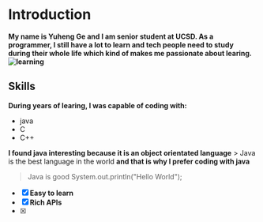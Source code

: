 # Introduction
**My name is Yuheng Ge and I am senior student at UCSD. As a programmer, I still have a lot to learn and tech people need to study during their whole life which kind of makes me passionate about learing.![learning](https://i.imgflip.com/2ir5rr.jpg)**

## Skills
**During years of learing, I was capable of coding with:**
- java
- C
- C++

**I found java interesting because it is an object orientated language** > Java is the best language in the world **and that is why I prefer coding with java**
> Java is good
> System.out.println("Hello World");

- [x] **Easy to learn**
- [x] **Rich APIs**
- [x] 
